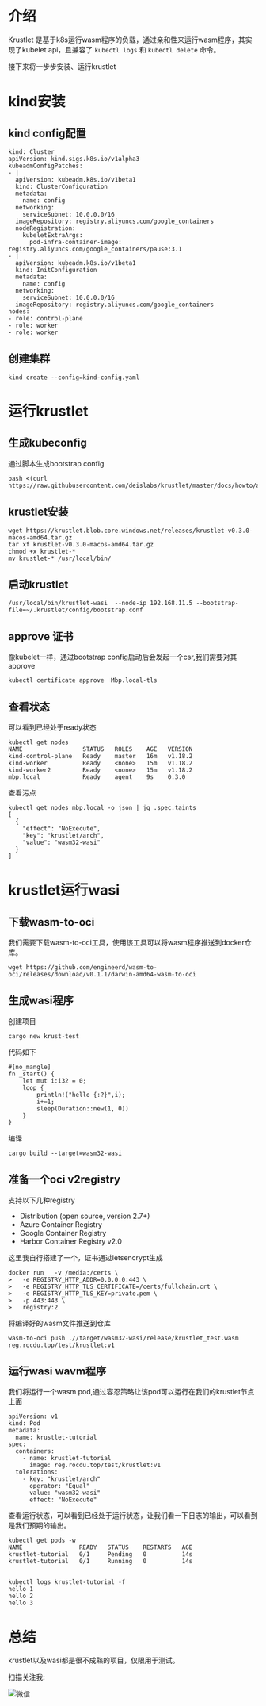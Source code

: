 # 介绍

Krustlet 是基于k8s运行wasm程序的负载，通过亲和性来运行wasm程序，其实现了kubelet api，且兼容了 `kubectl logs` 和 `kubectl delete` 命令。

接下来将一步步安装、运行krustlet

# kind安装

## kind config配置
```
kind: Cluster
apiVersion: kind.sigs.k8s.io/v1alpha3
kubeadmConfigPatches:
- |
  apiVersion: kubeadm.k8s.io/v1beta1
  kind: ClusterConfiguration
  metadata:
    name: config
  networking:
    serviceSubnet: 10.0.0.0/16
  imageRepository: registry.aliyuncs.com/google_containers
  nodeRegistration:
    kubeletExtraArgs:
      pod-infra-container-image: registry.aliyuncs.com/google_containers/pause:3.1
- |
  apiVersion: kubeadm.k8s.io/v1beta1
  kind: InitConfiguration
  metadata:
    name: config
  networking:
    serviceSubnet: 10.0.0.0/16
  imageRepository: registry.aliyuncs.com/google_containers
nodes:
- role: control-plane
- role: worker
- role: worker
```

## 创建集群

```
kind create --config=kind-config.yaml
```
# 运行krustlet

## 生成kubeconfig

通过脚本生成bootstrap config
```
bash <(curl https://raw.githubusercontent.com/deislabs/krustlet/master/docs/howto/assets/bootstrap.sh)
```

## krustlet安装

```
wget https://krustlet.blob.core.windows.net/releases/krustlet-v0.3.0-macos-amd64.tar.gz
tar xf krustlet-v0.3.0-macos-amd64.tar.gz
chmod +x krustlet-*
mv krustlet-* /usr/local/bin/
```

## 启动krustlet

```
/usr/local/bin/krustlet-wasi  --node-ip 192.168.11.5 --bootstrap-file=~/.krustlet/config/bootstrap.conf
```


## approve 证书

像kubelet一样，通过bootstrap config启动后会发起一个csr,我们需要对其approve

```
kubectl certificate approve  Mbp.local-tls
```

## 查看状态


可以看到已经处于ready状态

```
kubectl get nodes
NAME                 STATUS   ROLES    AGE   VERSION
kind-control-plane   Ready    master   16m   v1.18.2
kind-worker          Ready    <none>   15m   v1.18.2
kind-worker2         Ready    <none>   15m   v1.18.2
mbp.local            Ready    agent    9s    0.3.0
```

查看污点

```
kubectl get nodes mbp.local -o json | jq .spec.taints
[
  {
    "effect": "NoExecute",
    "key": "krustlet/arch",
    "value": "wasm32-wasi"
  }
]
```


# krustlet运行wasi

## 下载wasm-to-oci

我们需要下载wasm-to-oci工具，使用该工具可以将wasm程序推送到docker仓库。

```
wget https://github.com/engineerd/wasm-to-oci/releases/download/v0.1.1/darwin-amd64-wasm-to-oci
```

## 生成wasi程序

创建项目
```
cargo new krust-test
```

代码如下
```
#[no_mangle]
fn _start() {
    let mut i:i32 = 0;
    loop {
        println!("hello {:?}",i);
        i+=1;
        sleep(Duration::new(1, 0))
    }
}
```
编译

```
cargo build --target=wasm32-wasi
```

## 准备一个oci v2registry

支持以下几种registry


- Distribution (open source, version 2.7+)
- Azure Container Registry
- Google Container Registry
- Harbor Container Registry v2.0

这里我自行搭建了一个，证书通过letsencrypt生成
```
docker run   -v /media:/certs \
>   -e REGISTRY_HTTP_ADDR=0.0.0.0:443 \
>   -e REGISTRY_HTTP_TLS_CERTIFICATE=/certs/fullchain.crt \
>   -e REGISTRY_HTTP_TLS_KEY=private.pem \
>   -p 443:443 \
>   registry:2
```

将编译好的wasm文件推送到仓库
```
wasm-to-oci push .//target/wasm32-wasi/release/krustlet_test.wasm reg.rocdu.top/test/krustlet:v1
```

## 运行wasi wavm程序

我们将运行一个wasm pod,通过容忍策略让该pod可以运行在我们的krustlet节点上面

```
apiVersion: v1
kind: Pod
metadata:
  name: krustlet-tutorial
spec:
  containers:
    - name: krustlet-tutorial
      image: reg.rocdu.top/test/krustlet:v1
  tolerations:
    - key: "krustlet/arch"
      operator: "Equal"
      value: "wasm32-wasi"
      effect: "NoExecute"
```

查看运行状态，可以看到已经处于运行状态，让我们看一下日志的输出，可以看到是我们预期的输出。

```
kubectl get pods -w
NAME                READY   STATUS    RESTARTS   AGE
krustlet-tutorial   0/1     Pending   0          14s
krustlet-tutorial   0/1     Running   0          14s


kubectl logs krustlet-tutorial -f
hello 1
hello 2
hello 3
```


# 总结

krustlet以及wasi都是很不成熟的项目，仅限用于测试。
 

扫描关注我:

![微信](http://img.rocdu.top/20200527/qrcode_for_gh_7457c3b1bfab_258.jpg)
